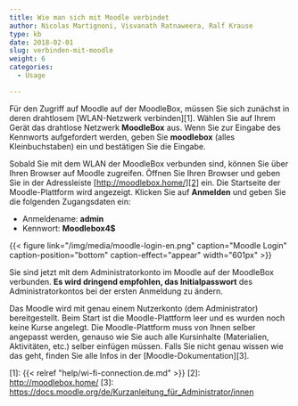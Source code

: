 ```yaml
---
title: Wie man sich mit Moodle verbindet
author: Nicolas Martignoni, Visvanath Ratnaweera, Ralf Krause
type: kb
date: 2018-02-01
slug: verbinden-mit-moodle
weight: 6
categories:
  - Usage

---
```

Für den Zugriff auf Moodle auf der MoodleBox, müssen Sie sich zunächst in deren drahtlosem [WLAN-Netzwerk verbinden][1]. Wählen Sie auf Ihrem Gerät das drahtlose Netzwerk __MoodleBox__ aus. Wenn Sie zur Eingabe des Kennworts aufgefordert werden, geben Sie __moodlebox__ (alles Kleinbuchstaben) ein und bestätigen Sie die Eingabe.

Sobald Sie mit dem WLAN der MoodleBox verbunden sind, können Sie über Ihren Browser auf Moodle zugreifen. Öffnen Sie Ihren Browser und geben Sie in der Adressleiste [http://moodlebox.home/][2] ein. Die Startseite der Moodle-Plattform wird angezeigt. Klicken Sie auf __Anmelden__ und geben Sie die folgenden Zugangsdaten ein:

  * Anmeldename: __admin__
  * Kennwort: __Moodlebox4$__

{{< figure link="/img/media/moodle-login-en.png" caption="Moodle Login" caption-position="bottom" caption-effect="appear" width="601px" >}}


Sie sind jetzt mit dem Administratorkonto im Moodle auf der MoodleBox verbunden. __Es wird dringend empfohlen, das Initialpasswort__ des Administratorkontos bei der ersten Anmeldung zu ändern.

Das Moodle wird mit genau einem Nutzerkonto (dem Administrator) bereitgestellt. Beim Start ist die Moodle-Plattform leer und es wurden noch keine Kurse angelegt. Die Moodle-Plattform muss von Ihnen selber angepasst werden, genauso wie Sie auch alle Kursinhalte (Materialien, Aktivitäten, etc.) selber einfügen müssen. Falls Sie nicht genau wissen wie das geht, finden Sie alle Infos in der [Moodle-Dokumentation][3].

 [1]: {{< relref "help/wi-fi-connection.de.md" >}}
 [2]: http://moodlebox.home/
 [3]: https://docs.moodle.org/de/Kurzanleitung_für_Administrator/innen
